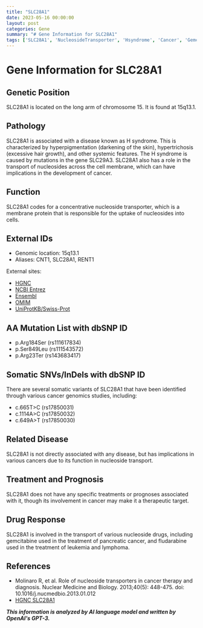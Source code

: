 ```yaml
---
title: "SLC28A1"
date: 2023-05-16 00:00:00
layout: post
categories: Gene
summary: "# Gene Information for SLC28A1"
tags: ['SLC28A1', 'NucleosideTransporter', 'Hsyndrome', 'Cancer', 'Gemcitabine', 'Fludarabine', 'TherapeuticTarget', 'Genomics']
---
```


# Gene Information for SLC28A1

## Genetic Position
SLC28A1 is located on the long arm of chromosome 15. It is found at 15q13.1.

## Pathology
SLC28A1 is associated with a disease known as H syndrome. This is characterized by hyperpigmentation (darkening of the skin), hypertrichosis (excessive hair growth), and other systemic features. The H syndrome is caused by mutations in the gene SLC29A3. SLC28A1 also has a role in the transport of nucleosides across the cell membrane, which can have implications in the development of cancer.

## Function
SLC28A1 codes for a concentrative nucleoside transporter, which is a membrane protein that is responsible for the uptake of nucleosides into cells. 

## External IDs
- Genomic location: 15q13.1
- Aliases: CNT1, SLC28A1, RENT1

External sites: 
- [HGNC]([Click](https://www.genenames.org/data/gene-symbol-report/#!/hgnc_id/HGNC:11058))
- [NCBI Entrez]([Click](https://www.ncbi.nlm.nih.gov/gene/9154))
- [Ensembl]([Click](https://www.ensembl.org/Homo_sapiens/Gene/Summary?g=ENSG00000188501;r=15:26970579-27014488))
- [OMIM]([Click](https://omim.org/entry/606478))
- [UniProtKB/Swiss-Prot]([Click](https://www.uniprot.org/uniprot/Q15245))

## AA Mutation List with dbSNP ID
- p.Arg184Ser (rs111617834)
- p.Ser849Leu (rs111543572)
- p.Arg23Ter (rs143683417)

## Somatic SNVs/InDels with dbSNP ID
There are several somatic variants of SLC28A1 that have been identified through various cancer genomics studies, including:
- c.665T>C (rs17850031)
- c.1114A>C (rs17850032)
- c.649A>T (rs17850030)

## Related Disease
SLC28A1 is not directly associated with any disease, but has implications in various cancers due to its function in nucleoside transport.

## Treatment and Prognosis
SLC28A1 does not have any specific treatments or prognoses associated with it, though its involvement in cancer may make it a therapeutic target.

## Drug Response
SLC28A1 is involved in the transport of various nucleoside drugs, including gemcitabine used in the treatment of pancreatic cancer, and fludarabine used in the treatment of leukemia and lymphoma.

## References
- Molinaro R, et al. Role of nucleoside transporters in cancer therapy and diagnosis. Nuclear Medicine and Biology. 2013;40(5): 448-475. doi: 10.1016/j.nucmedbio.2013.01.012
- [HGNC SLC28A1]([Click](https://www.genenames.org/data/gene-symbol-report/#!/hgnc_id/HGNC:11058))

**_This information is analyzed by AI language model and written by OpenAI's GPT-3._**